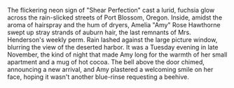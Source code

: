 The flickering neon sign of "Shear Perfection" cast a lurid, fuchsia glow across the rain-slicked streets of Port Blossom, Oregon. Inside, amidst the aroma of hairspray and the hum of dryers, Amelia "Amy" Rose Hawthorne swept up stray strands of auburn hair, the last remnants of Mrs. Henderson's weekly perm. Rain lashed against the large picture window, blurring the view of the deserted harbor. It was a Tuesday evening in late November, the kind of night that made Amy long for the warmth of her small apartment and a mug of hot cocoa. The bell above the door chimed, announcing a new arrival, and Amy plastered a welcoming smile on her face, hoping it wasn't another blue-rinse requesting a beehive.
